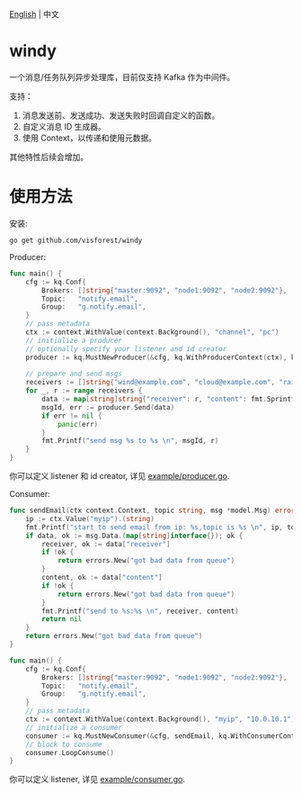 [English](README.md) | 中文

# windy
一个消息/任务队列异步处理库，目前仅支持 Kafka 作为中间件。

支持：
1. 消息发送前、发送成功、发送失败时回调自定义的函数。
2. 自定义消息 ID 生成器。
3. 使用 Context，以传递和使用元数据。

其他特性后续会增加。

#  使用方法

安装:
```
go get github.com/visforest/windy
```

Producer:
```go
func main() {
	cfg := kq.Conf{
		Brokers: []string{"master:9092", "node1:9092", "node2:9092"},
		Topic:   "notify.email",
        Group:   "g.notify.email",
	}
	// pass metadata
	ctx := context.WithValue(context.Background(), "channel", "pc")
	// initialize a producer
	// optionally specify your listener and id creator
	producer := kq.MustNewProducer(&cfg, kq.WithProducerContext(ctx), kq.WithProducerListener(&myProduceListener{}), kq.WithIdCreator(&myIdCreator{}))
    
	// prepare and send msgs
	receivers := []string{"wind@example.com", "cloud@example.com", "rain@example.com", "snow@example.com", "storm@example.com"}
	for _, r := range receivers {
		data := map[string]string{"receiver": r, "content": fmt.Sprintf("Hi, %s!", strings.TrimRight(r, "@example.com"))}
		msgId, err := producer.Send(data)
		if err != nil {
			panic(err)
		}
		fmt.Printf("send msg %s to %s \n", msgId, r)
	}
}
```

你可以定义 listener 和 id creator, 详见 [example/producer.go](example/producer.go).

Consumer:
```go
func sendEmail(ctx context.Context, topic string, msg *model.Msg) error {
	ip := ctx.Value("myip").(string)
	fmt.Printf("start to send email from ip: %s,topic is %s \n", ip, topic)
	if data, ok := msg.Data.(map[string]interface{}); ok {
		receiver, ok := data["receiver"]
		if !ok {
			return errors.New("got bad data from queue")
		}
		content, ok := data["content"]
		if !ok {
			return errors.New("got bad data from queue")
		}
		fmt.Printf("send to %s:%s \n", receiver, content)
		return nil
	}
	return errors.New("got bad data from queue")
}

func main() {
	cfg := kq.Conf{
		Brokers: []string{"master:9092", "node1:9092", "node2:9092"},
		Topic:   "notify.email",
		Group:   "g.notify.email",
	}
	// pass metadata
	ctx := context.WithValue(context.Background(), "myip", "10.0.10.1")
	// initialize a consumer
	consumer := kq.MustNewConsumer(&cfg, sendEmail, kq.WithConsumerContext(ctx), kq.WithConsumerListener(&myConsumerListener{}))
	// block to consume
	consumer.LoopConsume()
}
```
你可以定义 listener, 详见 [example/consumer.go](example/consumer.go).